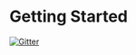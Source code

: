 # Getting Started

[![Gitter](https://badges.gitter.im/Things-Hive/community.svg)](https://gitter.im/Things-Hive/community?utm_source=badge&utm_medium=badge&utm_campaign=pr-badge)
